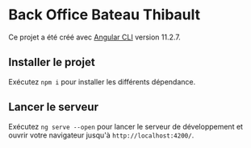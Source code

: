# Back Office Bateau Thibault

Ce projet a été créé avec [Angular CLI](https://github.com/angular/angular-cli) version 11.2.7.

## Installer le projet

Exécutez `npm i` pour installer les différents dépendance.

## Lancer le serveur

Exécutez `ng serve --open` pour lancer le serveur de développement et ouvrir votre navigateur jusqu'à `http://localhost:4200/`.